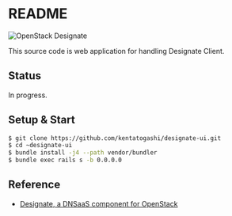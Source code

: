 # README

![OpenStack Designate](https://wiki.openstack.org/w/images/a/aa/Logo-designate.jpg "designate")

This source code is web application for handling Designate Client.

## Status

In progress.

## Setup & Start

```sh
$ git clone https://github.com/kentatogashi/designate-ui.git
$ cd ~designate-ui
$ bundle install -j4 --path vendor/bundler
$ bundle exec rails s -b 0.0.0.0
```

## Reference

* [Designate, a DNSaaS component for OpenStack](http://http://docs.openstack.org/developer/designate/index.html)
